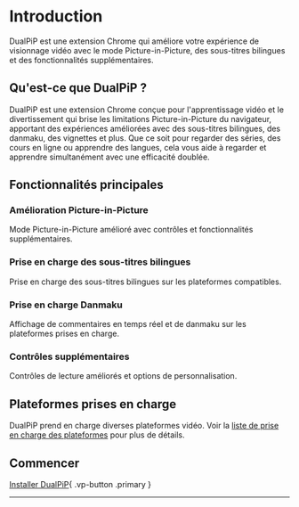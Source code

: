 # Introduction

DualPiP est une extension Chrome qui améliore votre expérience de visionnage vidéo avec le mode Picture-in-Picture, des sous-titres bilingues et des fonctionnalités supplémentaires.

## Qu'est-ce que DualPiP ?

DualPiP est une extension Chrome conçue pour l'apprentissage vidéo et le divertissement qui brise les limitations Picture-in-Picture du navigateur, apportant des expériences améliorées avec des sous-titres bilingues, des danmaku, des vignettes et plus. Que ce soit pour regarder des séries, des cours en ligne ou apprendre des langues, cela vous aide à regarder et apprendre simultanément avec une efficacité doublée.

## Fonctionnalités principales

### Amélioration Picture-in-Picture

Mode Picture-in-Picture amélioré avec contrôles et fonctionnalités supplémentaires.

### Prise en charge des sous-titres bilingues

Prise en charge des sous-titres bilingues sur les plateformes compatibles.

### Prise en charge Danmaku

Affichage de commentaires en temps réel et de danmaku sur les plateformes prises en charge.

### Contrôles supplémentaires

Contrôles de lecture améliorés et options de personnalisation.

## Plateformes prises en charge

DualPiP prend en charge diverses plateformes vidéo. Voir la [liste de prise en charge des plateformes](/fr/video-platforms-support) pour plus de détails.

## Commencer

[Installer DualPiP](/fr/installation){ .vp-button .primary }

---
